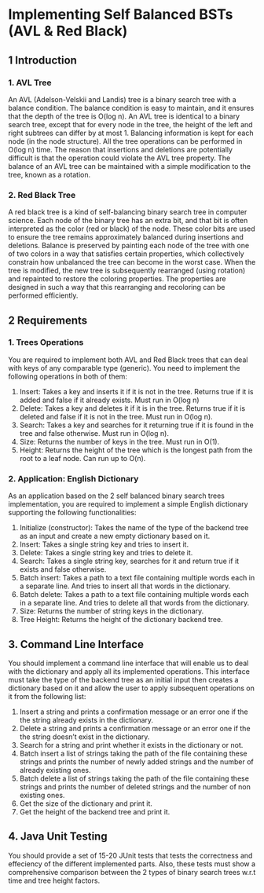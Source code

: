# Implementing Self Balanced BSTs (AVL & Red Black)

## 1  Introduction
### 1. AVL Tree

An AVL (Adelson-Velskii and Landis) tree is a binary search tree with a balance condition. The balance condition is easy to maintain, and it ensures that the depth of the tree is O(log n). An AVL tree is identical to a binary search tree, except that for every node in the tree, the height of the left and right subtrees can differ by at most 1. Balancing information is kept for each node (in the node structure). All the tree operations can be performed in O(log n) time. The reason that insertions and deletions are potentially difficult is that the operation could violate the AVL tree property. The balance of an AVL tree can be maintained with a simple modification to the tree, known as a rotation.

### 2. Red Black Tree

A red black tree is a kind of self-balancing binary search tree in computer science. Each node of the binary tree has an extra bit, and that bit is often interpreted as the color (red or black) of the node. These color bits are used to ensure the tree remains approximately balanced during insertions and deletions. Balance is preserved by painting each node of the tree with one of two colors in a way that satisfies certain properties, which collectively constrain how unbalanced the tree can become in the worst case. When the tree is modified, the new tree is subsequently rearranged (using rotation) and repainted to restore the coloring properties. The properties are designed in such a way that this rearranging and recoloring can be performed efficiently.

## 2  Requirements
### 1. Trees Operations

You are required to implement both AVL and Red Black trees that can deal with keys of any comparable type (generic). You need to implement the following operations in both of them:

1. Insert: Takes a key and inserts it if it is not in the tree. Returns true if it is added and false if it already exists. Must run in O(log n)
2. Delete: Takes a key and deletes it if it is in the tree. Returns true if it is deleted and false if it is not in the tree. Must run in O(log n).
3. Search: Takes a key and searches for it returning true if it is found in the tree and false otherwise. Must run in O(log n).
4. Size: Returns the number of keys in the tree. Must run in O(1).
5. Height: Returns the height of the tree which is the longest path from the root to a leaf node. Can run up to O(n).

### 2. Application: English Dictionary

As an application based on the 2 self balanced binary search trees implementation, you are required to implement a simple English dictionary supporting the following functionalities:

1. Initialize (constructor): Takes the name of the type of the backend tree as an input and create a new empty dictionary based on it.
2. Insert: Takes a single string key and tries to insert it.
3. Delete: Takes a single string key and tries to delete it.
4. Search: Takes a single string key, searches for it and return true if it exists and false otherwise.
5. Batch insert: Takes a path to a text file containing multiple words each in a separate line. And tries to insert all that words in the dictionary.
6. Batch delete: Takes a path to a text file containing multiple words each in a separate line. And tries to delete all that words from the dictionary.
7. Size: Returns the number of string keys in the dictionary.
8. Tree Height: Returns the height of the dictionary backend tree.


## 3. Command Line Interface

You should implement a command line interface that will enable us to deal with the dictionary and apply all its implemented operations. This interface must take the type of the backend tree as an initial input then creates a dictionary based on it and allow the user to apply subsequent operations on it from the following list:

1. Insert a string and prints a confirmation message or an error one if the the string already exists in the dictionary.
2. Delete a string and prints a confirmation message or an error one if the the string doesn’t exist in the dictionary.
3. Search for a string and print whether it exists in the dictionary or not.
4. Batch insert a list of strings taking the path of the file containing these strings and prints the number of newly added strings and the number of already existing ones.
5. Batch delete a list of strings taking the path of the file containing these strings and prints the number of deleted strings and the number of non existing ones.
6. Get the size of the dictionary and print it.
7. Get the height of the backend tree and print it.


## 4. Java Unit Testing

You should provide a set of 15-20 JUnit tests that tests the correctness and effeciency of the different implemented parts. Also, these tests must show a comprehensive comparison between the 2 types of binary search trees w.r.t time and tree height factors.
